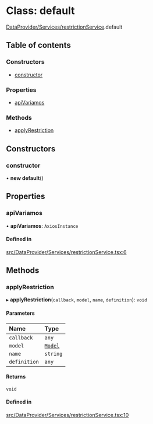 # Class: default

[DataProvider/Services/restrictionService](../wiki/DataProvider.Services.restrictionService).default

## Table of contents

### Constructors

- [constructor](../wiki/DataProvider.Services.restrictionService.default#constructor)

### Properties

- [apiVariamos](../wiki/DataProvider.Services.restrictionService.default#apivariamos)

### Methods

- [applyRestriction](../wiki/DataProvider.Services.restrictionService.default#applyrestriction)

## Constructors

### constructor

• **new default**()

## Properties

### apiVariamos

• **apiVariamos**: `AxiosInstance`

#### Defined in

[src/DataProvider/Services/restrictionService.tsx:6](https://github.com/94briel/VariaMosPLE/blob/0611efd/src/DataProvider/Services/restrictionService.tsx#L6)

## Methods

### applyRestriction

▸ **applyRestriction**(`callback`, `model`, `name`, `definition`): `void`

#### Parameters

| Name | Type |
| :------ | :------ |
| `callback` | `any` |
| `model` | [`Model`](../wiki/Domain.ProductLineEngineering.Entities.Model.Model) |
| `name` | `string` |
| `definition` | `any` |

#### Returns

`void`

#### Defined in

[src/DataProvider/Services/restrictionService.tsx:10](https://github.com/94briel/VariaMosPLE/blob/0611efd/src/DataProvider/Services/restrictionService.tsx#L10)

